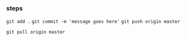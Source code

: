 ### steps
`git add .`
`git commit -m 'message goes here'`
`git push origin master`

`git pull origin master`
